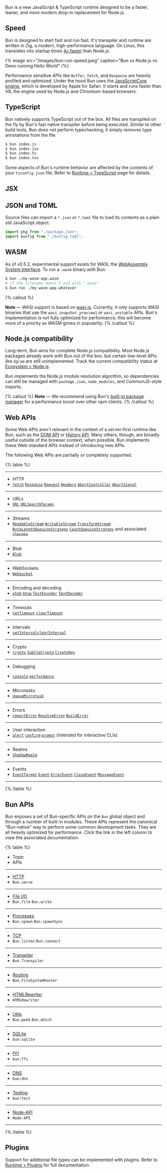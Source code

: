 Bun is a new JavaScript & TypeScript runtime designed to be a faster, leaner, and more modern drop-in replacement for Node.js.

## Speed

Bun is designed to start fast and run fast. It's transpiler and runtime are written in Zig, a modern, high-performance language. On Linux, this translates into startup times [4x faster](https://twitter.com/jarredsumner/status/1499225725492076544) than Node.js.

{% image src="/images/bun-run-speed.jpeg" caption="Bun vs Node.js vs Deno running Hello World" /%}

<!-- If no `node_modules` directory is found in the working directory or above, Bun will abandon Node.js-style module resolution in favor of the `Bun module resolution algorithm`. Under Bun-style module resolution, all packages are _auto-installed_ on the fly into a [global module cache](/docs/cli/install#global-cache). For full details on this algorithm, refer to [Runtime > Modules](/docs/runtime/modules). -->

Performance sensitive APIs like `Buffer`, `fetch`, and `Response` are heavily profiled and optimized. Under the hood Bun uses the [JavaScriptCore engine](https://developer.apple.com/documentation/javascriptcore), which is developed by Apple for Safari. It starts and runs faster than V8, the engine used by Node.js and Chromium-based browsers.

## TypeScript

Bun natively supports TypeScript out of the box. All files are transpiled on the fly by Bun's fast native transpiler before being executed. Similar to other build tools, Bun does not perform typechecking; it simply removes type annotations from the file.

```bash
$ bun index.js
$ bun index.jsx
$ bun index.ts
$ bun index.tsx
```

Some aspects of Bun's runtime behavior are affected by the contents of your `tsconfig.json` file. Refer to [Runtime > TypeScript](/docs/runtime/typescript) page for details.

<!-- Before execution, Bun internally transforms all source files to vanilla JavaScript using its fast native transpiler. The transpiler looks at the files extension to determine how to handle it. -->

<!--

every file before execution. It's transpiler  can directly run TypeScript and JSX `{.js|.jsx|.ts|.tsx}` files directly. During execution, Bun internally transpiles all files (including `.js` files) to vanilla JavaScript with it's fast native transpiler. -->

<!-- A loader determines how to map imports &amp; file extensions to transforms and output. -->

<!-- Currently, Bun implements the following loaders: -->

<!-- {% table %}

- Extension
- Transforms
- Output (internal)

---

- `.js`
- JSX + JavaScript
- `.js`

---

- `.jsx`
- JSX + JavaScript
- `.js`

---

- `.ts`
- TypeScript + JavaScript
- `.js`

---

- `.tsx`
- TypeScript + JSX + JavaScript
- `.js`

---

- `.mjs`
- JavaScript
- `.js`

---

- `.cjs`
- JavaScript
- `.js`

---

- `.mts`
- TypeScript
- `.js`

---

- `.cts`
- TypeScript
- `.js`


{% /table %} -->

## JSX

## JSON and TOML

Source files can import a `*.json` or `*.toml` file to load its contents as a plain old JavaScript object.

```ts
import pkg from "./package.json";
import bunfig from "./bunfig.toml";
```

## WASM

As of v0.5.2, experimental support exists for WASI, the [WebAssembly System Interface](https://github.com/WebAssembly/WASI). To run a `.wasm` binary with Bun:

```bash
$ bun ./my-wasm-app.wasm
# if the filename doesn't end with ".wasm"
$ bun run ./my-wasm-app.whatever
```

{% callout %}

**Note** — WASI support is based on [wasi-js](https://github.com/sagemathinc/cowasm/tree/main/packages/wasi-js). Currently, it only supports WASI binaries that use the `wasi_snapshot_preview1` or `wasi_unstable` APIs. Bun's implementation is not fully optimized for performance; this will become more of a priority as WASM grows in popularity.
{% /callout %}

## Node.js compatibility

Long-term, Bun aims for complete Node.js compatibility. Most Node.js packages already work with Bun out of the box, but certain low-level APIs like `dgram` are still unimplemented. Track the current compatibility status at [Ecosystem > Node.js](/docs/runtime/nodejs-apis).

Bun implements the Node.js module resolution algorithm, so dependencies can still be managed with `package.json`, `node_modules`, and CommonJS-style imports.

{% callout %}
**Note** — We recommend using Bun's [built-in package manager](/docs/cli/install) for a performance boost over other npm clients.
{% /callout %}

## Web APIs

<!-- When prudent, Bun attempts to implement Web-standard APIs instead of introducing new APIs. Refer to [Runtime > Web APIs](/docs/web-apis) for a list of Web APIs that are available in Bun. -->

Some Web APIs aren't relevant in the context of a server-first runtime like Bun, such as the [DOM API](https://developer.mozilla.org/en-US/docs/Web/API/HTML_DOM_API#html_dom_api_interfaces) or [History API](https://developer.mozilla.org/en-US/docs/Web/API/History_API). Many others, though, are broadly useful outside of the browser context; when possible, Bun implements these Web-standard APIs instead of introducing new APIs.

The following Web APIs are partially or completely supported.

{% table %}

---

- HTTP
- [`fetch`](https://developer.mozilla.org/en-US/docs/Web/API/fetch) [`Response`](https://developer.mozilla.org/en-US/docs/Web/API/Response) [`Request`](https://developer.mozilla.org/en-US/docs/Web/API/Request) [`Headers`](https://developer.mozilla.org/en-US/docs/Web/API/Headers) [`AbortController`](https://developer.mozilla.org/en-US/docs/Web/API/AbortController) [`AbortSignal`](https://developer.mozilla.org/en-US/docs/Web/API/AbortSignal)

---

- URLs
- [`URL`](https://developer.mozilla.org/en-US/docs/Web/API/URL) [`URLSearchParams`](https://developer.mozilla.org/en-US/docs/Web/API/URLSearchParams)

---

- Streams
- [`ReadableStream`](https://developer.mozilla.org/en-US/docs/Web/API/ReadableStream) [`WritableStream`](https://developer.mozilla.org/en-US/docs/Web/API/WritableStream) [`TransformStream`](https://developer.mozilla.org/en-US/docs/Web/API/TransformStream) [`ByteLengthQueuingStrategy`](https://developer.mozilla.org/en-US/docs/Web/API/ByteLengthQueuingStrategy) [`CountQueuingStrategy`](https://developer.mozilla.org/en-US/docs/Web/API/CountQueuingStrategy) and associated classes

---

- Blob
- [`Blob`](https://developer.mozilla.org/en-US/docs/Web/API/Blob)

---

- WebSockets
- [`WebSocket`](https://developer.mozilla.org/en-US/docs/Web/API/WebSocket)

---

- Encoding and decoding
- [`atob`](https://developer.mozilla.org/en-US/docs/Web/API/atob) [`btoa`](https://developer.mozilla.org/en-US/docs/Web/API/btoa) [`TextEncoder`](https://developer.mozilla.org/en-US/docs/Web/API/TextEncoder) [`TextDecoder`](https://developer.mozilla.org/en-US/docs/Web/API/TextDecoder)

---

- Timeouts
- [`setTimeout`](https://developer.mozilla.org/en-US/docs/Web/API/setTimeout) [`clearTimeout`](https://developer.mozilla.org/en-US/docs/Web/API/clearTimeout)

---

- Intervals
- [`setInterval`](https://developer.mozilla.org/en-US/docs/Web/API/setInterval)[`clearInterval`](https://developer.mozilla.org/en-US/docs/Web/API/clearInterval)

---

- Crypto
- [`crypto`](https://developer.mozilla.org/en-US/docs/Web/API/Crypto) [`SubtleCrypto`](https://developer.mozilla.org/en-US/docs/Web/API/SubtleCrypto)
  [`CryptoKey`](https://developer.mozilla.org/en-US/docs/Web/API/CryptoKey)

---

- Debugging

- [`console`](https://developer.mozilla.org/en-US/docs/Web/API/console) [`performance`](https://developer.mozilla.org/en-US/docs/Web/API/Performance)

---

- Microtasks
- [`queueMicrotask`](https://developer.mozilla.org/en-US/docs/Web/API/queueMicrotask)

---

- Errors
- [`reportError`](https://developer.mozilla.org/en-US/docs/Web/API/reportError) [`ResolveError`](https://developer.mozilla.org/en-US/docs/Web/API/ResolveError)
  [`BuildError`](https://developer.mozilla.org/en-US/docs/Web/API/BuildError)

---

- User interaction
- [`alert`](https://developer.mozilla.org/en-US/docs/Web/API/Window/alert) [`confirm`](https://developer.mozilla.org/en-US/docs/Web/API/Window/confirm) [`prompt`](https://developer.mozilla.org/en-US/docs/Web/API/Window/prompt) (intended for interactive CLIs)

<!-- - Blocking. Prints the alert message to terminal and awaits `[ENTER]` before proceeding. -->
<!-- - Blocking. Prints confirmation message and awaits `[y/N]` input from user. Returns `true` if user entered `y` or `Y`, `false` otherwise.
- Blocking. Prints prompt message and awaits user input. Returns the user input as a string. -->

---

- Realms
- [`ShadowRealm`](https://github.com/tc39/proposal-shadowrealm)

---

- Events
- [`EventTarget`](https://developer.mozilla.org/en-US/docs/Web/API/EventTarget)
  [`Event`](https://developer.mozilla.org/en-US/docs/Web/API/Event) [`ErrorEvent`](https://developer.mozilla.org/en-US/docs/Web/API/ErrorEvent) [`CloseEvent`](https://developer.mozilla.org/en-US/docs/Web/API/CloseEvent) [`MessageEvent`](https://developer.mozilla.org/en-US/docs/Web/API/MessageEvent)

---

{% /table %}

## Bun APIs

Bun exposes a set of Bun-specific APIs on the `Bun` global object and through a number of built-in modules. These APIs represent the canonical "Bun-native" way to perform some common development tasks. They are all heavily optimized for performance. Click the link in the left column to view the associated documentation.

{% table %}

- Topic
- APIs

---

- [HTTP](/docs/api/http)
- `Bun.serve`

---

- [File I/O](/docs/api/file-io)
- `Bun.file` `Bun.write`

---

- [Processes](/docs/api/spawn)
- `Bun.spawn` `Bun.spawnSync`

---

- [TCP](/docs/api/tcp)
- `Bun.listen` `Bun.connect`

---

- [Transpiler](/docs/api/transpiler)
- `Bun.Transpiler`

---

- [Routing](/docs/api/file-system-router)
- `Bun.FileSystemRouter`

---

- [HTMLRewriter](/docs/api/html-rewriter)
- `HTMLRewriter`

---

- [Utils](/docs/api/utils)
- `Bun.peek` `Bun.which`

---

- [SQLite](/docs/api/sqlite)
- `bun:sqlite`

---

- [FFI](/docs/api/ffi)
- `bun:ffi`

---

- [DNS](/docs/api/dns)
- `bun:dns`

---

- [Testing](/docs/api/test)
- `bun:test`

---

- [Node-API](/docs/api/node-api)
- `Node-API`

---

{% /table %}

## Plugins

Support for additional file types can be implemented with plugins. Refer to [Runtime > Plugins](/docs/bundler/plugins) for full documentation.
